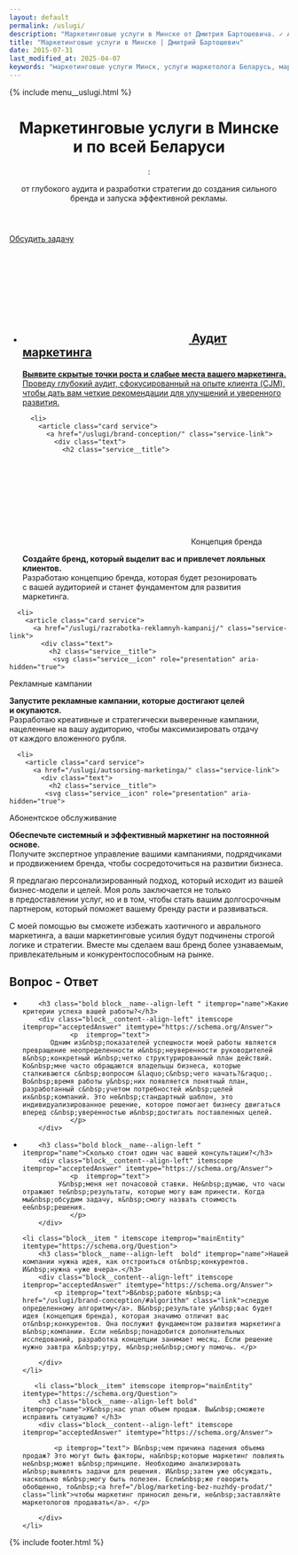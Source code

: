 ```yaml
---
layout: default
permalink: /uslugi/
description: "Маркетинговые услуги в Минске от Дмитрия Бартошевича. ✓ Аудит ✓ Стратегия ✓ Брендинг ✓ Рекламные кампании ✓ Аутсорсинг. Помощь бизнесу в развитии с 2015 года."
title: "Маркетинговые услуги в Минске | Дмитрий Бартошевич"
date: 2015-07-31
last_modified_at: 2025-04-07
keywords: "маркетинговые услуги Минск, услуги маркетолога Беларусь, маркетинговая стратегия, аудит маркетинга, концепция бренда, разработка рекламных кампаний, аутсорсинг маркетинга, маркетинговое консультирование, Дмитрий Бартошевич, маркетинг для бизнеса Беларусь"
---
```


<div class="body__container">
  
  {% include menu__uslugi.html %}

<main class="section__content" >



<header class="intro max-width-text">
    <h1 class="inline bold">Маркетинговые услуги в&nbsp;Минске и&nbsp;по&nbsp;всей Беларуси</h1>:
    <p class="inline">от&nbsp;глубокого аудита и&nbsp;разработки стратегии до&nbsp;создания сильного бренда и&nbsp;запуска эффективной рекламы.</p>
</header>

<div class="button-container">
  <a href="/contact/" class="button-link">
    Обсудить задачу
  </a>
</div>


 <section class="full-bleed">
  <div class="cards">
    <ul class="row-gap--l list-reset service-grid">
      <li>
        <article class="card service">
          <a href="/uslugi/marketing-audit/" class="service-link">
            <div class="text">
              <h2 class="service__title">
              <svg class="service__icon" role="presentation" aria-hidden="true">
  <use xlink:href="/assets/images/sprite_2.svg#search"></use>
</svg> 
                <span>Аудит маркетинга</span>
              </h2>
              <p class="block__content">
              <strong>Выявите скрытые точки роста и&nbsp;слабые места вашего маркетинга.</strong> <br> Проведу глубокий аудит, сфокусированный на&nbsp;опыте клиента (CJM), чтобы дать вам четкие рекомендации для улучшений и&nbsp;уверенного развития.
              </p>
            </div>
          </a>
        </article>
      </li>

      <li>
        <article class="card service">
          <a href="/uslugi/brand-conception/" class="service-link">
            <div class="text">
              <h2 class="service__title">
 <svg class="service__icon" role="presentation" aria-hidden="true">
  <use xlink:href="/assets/images/sprite_2.svg#target"></use>
</svg>  
                <span>Концепция бренда</span>
              </h2>
              <p class="block__content">
                <strong>Создайте бренд, который выделит вас и&nbsp;привлечет лояльных клиентов.</strong> <br> Разработаю концепцию бренда, которая будет резонировать с&nbsp;вашей аудиторией и&nbsp;станет фундаментом для развития маркетинга.
              </p>
            </div>
          </a>
        </article>
      </li>

      <li>
        <article class="card service">
          <a href="/uslugi/razrabotka-reklamnyh-kampanij/" class="service-link">
            <div class="text">
              <h2 class="service__title">
               <svg class="service__icon" role="presentation" aria-hidden="true">
  <use xlink:href="/assets/images/sprite_2.svg#ads"></use>
</svg> 
                <span>Рекламные кампании</span>
              </h2>
              <p class="block__content">
          <strong>Запустите рекламные кампании, которые достигают целей и&nbsp;окупаются.</strong> <br>Разработаю креативные и&nbsp;стратегически выверенные кампании, нацеленные на&nbsp;вашу аудиторию, чтобы максимизировать отдачу от&nbsp;каждого вложенного рубля.
              </p>
            </div>
          </a>
        </article>
      </li>

      <li>
        <article class="card service">
          <a href="/uslugi/autsorsing-marketinga/" class="service-link">
            <div class="text">
              <h2 class="service__title">
             <svg class="service__icon" role="presentation" aria-hidden="true">
  <use xlink:href="/assets/images/sprite_2.svg#workspace"></use>
</svg> 
                <span>Абонентское обслуживание</span>
              </h2>
              <p class="block__content">
            <strong>Обеспечьте системный и&nbsp;эффективный маркетинг на&nbsp;постоянной основе.</strong> <br>Получите экспертное управление вашими кампаниями, подрядчиками и&nbsp;продвижением бренда, чтобы сосредоточиться на&nbsp;развитии бизнеса.
              </p>
            </div>
          </a>
        </article>
      </li>
    </ul>
  </div>
</section>

<p class="mt-m"> Я&nbsp;предлагаю персонализированный подход, который исходит из&nbsp;вашей бизнес-модели и&nbsp;целей. Моя роль заключается не&nbsp;только в&nbsp;предоставлении услуг, но&nbsp;и&nbsp;в&nbsp;том, чтобы стать вашим долгосрочным партнером, который поможет вашему бренду расти и&nbsp;развиваться.</p>

<p>С&nbsp;моей помощью вы&nbsp;сможете избежать хаотичного и&nbsp;аврального маркетинга, а&nbsp;ваши маркетинговые усилия будут подчинены строгой логике и&nbsp;стратегии. Вместе мы&nbsp;сделаем ваш бренд более узнаваемым, привлекательным и&nbsp;конкурентоспособным на&nbsp;рынке.</p>

<section class="block__space--top-h2 full-bleed row-gap--l" itemscope itemtype="https://schema.org/FAQPage">
<div class="block__item">
<div class="block__sign"></div>
<div class="block__name"> <h2 class="h2 bold"> Вопрос - Ответ </h2></div>
</div>
<ul class="full-bleed row-gap--m">

<li class="block__item " itemscope itemprop="mainEntity" itemtype="https://schema.org/Question">

        <h3 class="bold block__name--align-left " itemprop="name">Какие критерии успеха вашей работы?</h3>
        <div class="block__content--align-left" itemscope itemprop="acceptedAnswer" itemtype="https://schema.org/Answer">
                <p  itemprop="text">
           Одним из&nbsp;показателей успешности моей работы является превращение неопределенности и&nbsp;неуверенности руководителей в&nbsp;конкретный и&nbsp;четко структурированный план действий. Ко&nbsp;мне часто обращаются владельцы бизнеса, которые сталкиваются с&nbsp;вопросом &laquo;с&nbsp;чего начать?&raquo;. Во&nbsp;время работы у&nbsp;них появляется понятный план, разработанный с&nbsp;учетом потребностей и&nbsp;целей их&nbsp;компаний. Это не&nbsp;стандартный шаблон, это индивидуализированное решение, которое помогает бизнесу двигаться вперед с&nbsp;уверенностью и&nbsp;достигать поставленных целей.
                </p>
        </div>

  </li>

<li class="block__item " itemscope itemprop="mainEntity" itemtype="https://schema.org/Question">

        <h3 class="bold block__name--align-left " itemprop="name">Сколько стоит один час вашей консультации?</h3>
        <div class="block__content--align-left" itemscope itemprop="acceptedAnswer" itemtype="https://schema.org/Answer">
                <p  itemprop="text">
             У&nbsp;меня нет почасовой ставки. Не&nbsp;думаю, что часы отражают те&nbsp;результаты, которые могу вам принести. Когда мы&nbsp;обсудим задачу, я&nbsp;смогу назвать стоимость ее&nbsp;решения.
                </p>
        </div>

  </li>

    <li class="block__item " itemscope itemprop="mainEntity" itemtype="https://schema.org/Question">
        <h3 class="block__name--align-left  bold" itemprop="name">Нашей компании нужна идея, как отстроиться от&nbsp;конкурентов. И&nbsp;нужна «уже вчера».</h3>
        <div class="block__content--align-left" itemscope itemprop="acceptedAnswer" itemtype="https://schema.org/Answer">
            <p itemprop="text">В&nbsp;работе я&nbsp;<a href="/uslugi/brand-conception/#algorithm" class="link">следую определенному алгоритму</a>. В&nbsp;результате у&nbsp;вас будет идея (концепция бренда), которая значимо отличит вас от&nbsp;конкурентов. Она послужит фундаментом развития маркетинга в&nbsp;компании. Если не&nbsp;понадобится дополнительных исследований, разработка концепции занимает месяц. Если решение нужно завтра к&nbsp;утру, я&nbsp;не&nbsp;смогу помочь. </p>

        </div>
    </li>

       <li class="block__item" itemscope itemprop="mainEntity" itemtype="https://schema.org/Question">
        <h3 class="block__name--align-left bold" itemprop="name">У&nbsp;нас упал объем продаж. Вы&nbsp;сможете исправить ситуацию? </h3>
        <div class="block__content--align-left" itemscope itemprop="acceptedAnswer" itemtype="https://schema.org/Answer">

            <p itemprop="text"> В&nbsp;чем причина падения объема продаж? Это могут быть факторы, на&nbsp;которые маркетинг повлиять не&nbsp;может в&nbsp;принципе. Необходимо анализировать и&nbsp;выявлять задачи для решения. И&nbsp;затем уже обсуждать, насколько я&nbsp;могу быть полезен. Если&nbsp;же говорить обобщенно, то&nbsp;<a href="/blog/marketing-bez-nuzhdy-prodat/" class="link">чтобы маркетинг приносил деньги, не&nbsp;заставляйте маркетологов продавать</a>. </p>

        </div>
    </li>

</ul>

</section>

</main>

{% include footer.html %}

</div>
